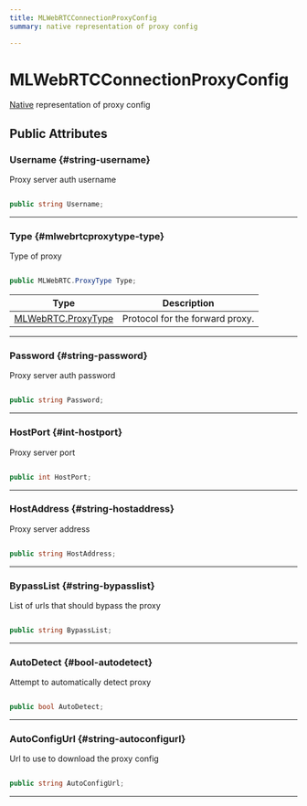 ```yaml
---
title: MLWebRTCConnectionProxyConfig
summary: native representation of proxy config 

---
```


# MLWebRTCConnectionProxyConfig




[Native](/unity-api/api/UnityEngine.XR.MagicLeap.Native/UnityEngine.XR.MagicLeap.Native.md) representation of proxy config   





## Public Attributes

### Username {#string-username}

Proxy server auth username 

```csharp

public string Username;

```






-----------

### Type {#mlwebrtcproxytype-type}

Type of proxy 

```csharp

public MLWebRTC.ProxyType Type;

```

| Type | Description  | 
|--|--|
| [MLWebRTC.ProxyType](/unity-api/api/UnityEngine.XR.MagicLeap/MLWebRTC/UnityEngine.XR.MagicLeap.MLWebRTC.md#enums-proxytype) | Protocol for the forward proxy.  |





-----------

### Password {#string-password}

Proxy server auth password 

```csharp

public string Password;

```






-----------

### HostPort {#int-hostport}

Proxy server port 

```csharp

public int HostPort;

```






-----------

### HostAddress {#string-hostaddress}

Proxy server address 

```csharp

public string HostAddress;

```






-----------

### BypassList {#string-bypasslist}

List of urls that should bypass the proxy 

```csharp

public string BypassList;

```






-----------

### AutoDetect {#bool-autodetect}

Attempt to automatically detect proxy 

```csharp

public bool AutoDetect;

```






-----------

### AutoConfigUrl {#string-autoconfigurl}

Url to use to download the proxy config 

```csharp

public string AutoConfigUrl;

```






-----------

